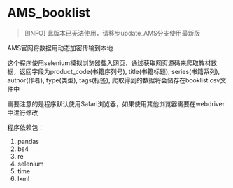 # AMS_booklist

> [!INFO]
> 此版本已无法使用，请移步update_AMS分支使用最新版

AMS官网将数据用动态加密传输到本地

这个程序使用selenium模拟浏览器载入网页，通过获取网页源码来爬取教材数据，返回字段为product_code(书籍序列号), title(书籍标题), series(书籍系列), author(作者), type(类型), tags(标签), 爬取得到的数据将会储存在booklist.csv文件中

需要注意的是程序默认使用Safari浏览器，如果使用其他浏览器需要在webdriver中进行修改

程序依赖包：
1. pandas
2. bs4
3. re
4. selenium
5. time
6. lxml
